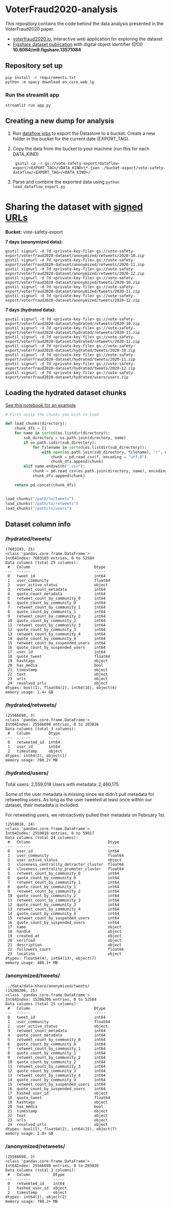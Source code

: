 # VoterFraud2020-analysis
This repository contains the code behind the data analysis presented in the VoterFraud2020 paper.

- [voterfraud2020.io](http://voterfraud2020.io), interactive web application for exploring the dataset
- [Figshare dataset publication](https://doi.org/10.6084/m9.figshare.13571084) with digital object identifier (DOI) **10.6084/m9.figshare.13571084**


## Repository set up
```
pip install -r requirements.txt
python -m spacy download en_core_web_lg
```

### Run the streamlit app
```
streamlit run app.py
```

## Creating a new dump for analysis

1. Run [dataflow jobs](https://console.cloud.google.com/dataflow/jobs?project=vote-safety&authuser=2) to export the Datastore to a bucket. Create a new folder in the bucket for the current date (EXPORT_TAG).
2. Copy the data from the bucket to your machine (run this for each DATA_KIND) 
   ```
    gsutil cp -r gs://vote-safety-export/dataflow-export/<EXPORT_TAG>/<DATA_KIND>\*.json ./bucket-export/vote-safety-dataflow/<EXPORT_TAG>/<DATA_KIND>/
    ```

3. Parse and combine the exported data using `python load_dataflow_export.py`


# Sharing the dataset with [signed URLs](https://cloud.google.com/storage/docs/gsutil/commands/signurl)

**Bucket:** vote-safety-export

**7 days (anonymized data):**
```
gsutil signurl -d 7d <private-key-file> gs://vote-safety-export/voterfraud2020-dataset/anonymized/retweets/2020-10.zip
gsutil signurl -d 7d <private-key-file> gs://vote-safety-export/voterfraud2020-dataset/anonymized/retweets/2020-11.zip
gsutil signurl -d 7d <private-key-file> gs://vote-safety-export/voterfraud2020-dataset/anonymized/retweets/2020-12.zip
gsutil signurl -d 7d <private-key-file> gs://vote-safety-export/voterfraud2020-dataset/anonymized/tweets/2020-10.zip
gsutil signurl -d 7d <private-key-file> gs://vote-safety-export/voterfraud2020-dataset/anonymized/tweets/2020-11.zip
gsutil signurl -d 7d <private-key-file> gs://vote-safety-export/voterfraud2020-dataset/anonymized/tweets/2020-12.zip
```

**7 days (hydrated data):**
```
gsutil signurl -d 7d <private-key-file> gs://vote-safety-export/voterfraud2020-dataset/hydrated/retweets/2020-10.zip
gsutil signurl -d 7d <private-key-file> gs://vote-safety-export/voterfraud2020-dataset/hydrated/retweets/2020-11.zip
gsutil signurl -d 7d <private-key-file> gs://vote-safety-export/voterfraud2020-dataset/hydrated/retweets/2020-12.zip
gsutil signurl -d 7d <private-key-file> gs://vote-safety-export/voterfraud2020-dataset/hydrated/tweets/2020-10.zip
gsutil signurl -d 7d <private-key-file> gs://vote-safety-export/voterfraud2020-dataset/hydrated/tweets/2020-11.zip
gsutil signurl -d 7d <private-key-file> gs://vote-safety-export/voterfraud2020-dataset/hydrated/tweets/2020-12.zip
gsutil signurl -d 7d <private-key-file> gs://vote-safety-export/voterfraud2020-dataset/hydrated/users/users.zip
```


## Loading the hydrated dataset chunks
[See this notebook for an example](https://github.com/sTechLab/VoterFraud2020/blob/main/example_statistics.ipynb)
```python
# First unzip the chunks you wish to load

def load_chunks(directory):
    chunk_dfs = []
    for name in sorted(os.listdir(directory)):
        sub_directory = os.path.join(directory, name)
        if os.path.isdir(sub_directory):
            for filename in sorted(os.listdir(sub_directory)):
                with open(os.path.join(sub_directory, filename), "r", encoding="utf-8") as f:
                    chunk = pd.read_csv(f, encoding = "utf-8")
                    chunk_dfs.append(chunk)
        elif name.endswith(".csv"):
            chunk = pd.read_csv(os.path.join(directory, name), encoding = "utf-8")
            chunk_dfs.append(chunk)

    return pd.concat(chunk_dfs)


load_chunks("/path/to/tweets")
load_chunks("/path/to/retweets")
load_chunks("/path/to/users")
```

## Dataset column info
### /hydrated/tweets/
```
(7603103, 25)
<class 'pandas.core.frame.DataFrame'>
Int64Index: 7603103 entries, 0 to 52584
Data columns (total 25 columns):
 #   Column                            Dtype  
---  ------                            -----  
 0   tweet_id                          int64  
 1   user_community                    float64
 2   user_active_status                object 
 3   retweet_count_metadata            int64  
 4   quote_count_metadata              int64  
 5   retweet_count_by_community_0      int64  
 6   quote_count_by_community_0        int64  
 7   retweet_count_by_community_1      int64  
 8   quote_count_by_community_1        int64  
 9   retweet_count_by_community_2      int64  
 10  quote_count_by_community_2        int64  
 11  retweet_count_by_community_3      int64  
 12  quote_count_by_community_3        int64  
 13  retweet_count_by_community_4      int64  
 14  quote_count_by_community_4        int64  
 15  retweet_count_by_suspended_users  int64  
 16  quote_count_by_suspended_users    int64  
 17  user_id                           int64  
 18  quote_tweet                       float64
 19  hashtags                          object 
 20  has_media                         bool   
 21  timestamp                         object 
 22  text                              object 
 23  urls                              object 
 24  resolved_urls                     object 
dtypes: bool(1), float64(2), int64(16), object(6)
memory usage: 1.4+ GB
```
### /hydrated/retweets/
```
(25566698, 3)
<class 'pandas.core.frame.DataFrame'>
Int64Index: 25566698 entries, 0 to 203826
Data columns (total 3 columns):
 #   Column        Dtype 
---  ------        ----- 
 0   retweeted_id  int64 
 1   user_id       int64 
 2   timestamp     object
dtypes: int64(2), object(1)
memory usage: 780.2+ MB
```
### /hydrated/users/

Total users: 2,559,018
Users with metadata: 2,460,175

Some of the user metadata is missing since we didn't pull metadata for retweeting users.
As long as the user tweeted at least once within our dataset, their metadata is included.

For retweeting users, we retroactively pulled their metadata on February 1st.

```
(2559018, 24)
<class 'pandas.core.frame.DataFrame'>
Int64Index: 2559018 entries, 0 to 59017
Data columns (total 24 columns):
 #   Column                                  Dtype  
---  ------                                  -----  
 0   user_id                                 int64  
 1   user_community                          float64
 2   user_active_status                      object 
 3   closeness_centrality_detractor_cluster  float64
 4   closeness_centrality_promoter_cluster   float64
 5   retweet_count_by_community_0            int64  
 6   quote_count_by_community_0              int64  
 7   retweet_count_by_community_1            int64  
 8   quote_count_by_community_1              int64  
 9   retweet_count_by_community_2            int64  
 10  quote_count_by_community_2              int64  
 11  retweet_count_by_community_3            int64  
 12  quote_count_by_community_3              int64  
 13  retweet_count_by_community_4            int64  
 14  quote_count_by_community_4              int64  
 15  retweet_count_by_suspended_users        int64  
 16  quote_count_by_suspended_users          int64  
 17  name                                    object 
 18  handle                                  object 
 19  created_at                              object 
 20  verified                                object 
 21  description                             object 
 22  followers_count                         float64
 23  location                                object 
dtypes: float64(4), int64(13), object(7)
memory usage: 488.1+ MB
```
### /anonymized/tweets/
```
../data/data-share/anonymized/tweets/
(15206206, 25)
<class 'pandas.core.frame.DataFrame'>
Int64Index: 15206206 entries, 0 to 52584
Data columns (total 25 columns):
 #   Column                            Dtype  
---  ------                            -----  
 0   tweet_id                          int64  
 1   user_community                    float64
 2   user_active_status                object 
 3   retweet_count_metadata            int64  
 4   quote_count_metadata              int64  
 5   retweet_count_by_community_0      int64  
 6   quote_count_by_community_0        int64  
 7   retweet_count_by_community_1      int64  
 8   quote_count_by_community_1        int64  
 9   retweet_count_by_community_2      int64  
 10  quote_count_by_community_2        int64  
 11  retweet_count_by_community_3      int64  
 12  quote_count_by_community_3        int64  
 13  retweet_count_by_community_4      int64  
 14  quote_count_by_community_4        int64  
 15  retweet_count_by_suspended_users  int64  
 16  quote_count_by_suspended_users    int64  
 17  hashed_user_id                    object 
 18  quote_tweet                       float64
 19  hashtags                          object 
 20  has_media                         bool   
 21  timestamp                         object 
 22  text                              object 
 23  urls                              object 
 24  resolved_urls                     object 
dtypes: bool(1), float64(2), int64(15), object(7)
memory usage: 2.8+ GB
```
### /anonymized/retweets/
```
(25566698, 3)
<class 'pandas.core.frame.DataFrame'>
Int64Index: 25566698 entries, 0 to 203826
Data columns (total 3 columns):
 #   Column          Dtype 
---  ------          ----- 
 0   retweeted_id    int64 
 1   hashed_user_id  object
 2   timestamp       object
dtypes: int64(1), object(2)
memory usage: 780.2+ MB
```